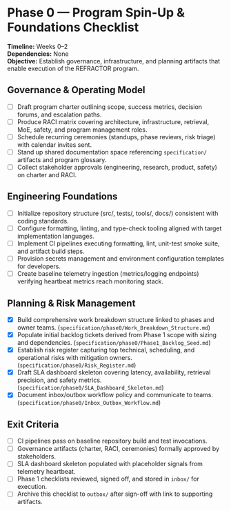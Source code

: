 # Phase 0 — Program Spin-Up & Foundations Checklist

**Timeline:** Weeks 0–2  
**Dependencies:** None  
**Objective:** Establish governance, infrastructure, and planning artifacts that enable execution of the REFRACTOR program.

## Governance & Operating Model
- [ ] Draft program charter outlining scope, success metrics, decision forums, and escalation paths.
- [ ] Produce RACI matrix covering architecture, infrastructure, retrieval, MoE, safety, and program management roles.
- [ ] Schedule recurring ceremonies (standups, phase reviews, risk triage) with calendar invites sent.
- [ ] Stand up shared documentation space referencing `specification/` artifacts and program glossary.
- [ ] Collect stakeholder approvals (engineering, research, product, safety) on charter and RACI.

## Engineering Foundations
- [ ] Initialize repository structure (src/, tests/, tools/, docs/) consistent with coding standards.
- [ ] Configure formatting, linting, and type-check tooling aligned with target implementation languages.
- [ ] Implement CI pipelines executing formatting, lint, unit-test smoke suite, and artifact build steps.
- [ ] Provision secrets management and environment configuration templates for developers.
- [ ] Create baseline telemetry ingestion (metrics/logging endpoints) verifying heartbeat metrics reach monitoring stack.

## Planning & Risk Management
- [x] Build comprehensive work breakdown structure linked to phases and owner teams. (`specification/phase0/Work_Breakdown_Structure.md`)
- [x] Populate initial backlog tickets derived from Phase 1 scope with sizing and dependencies. (`specification/phase0/Phase1_Backlog_Seed.md`)
- [x] Establish risk register capturing top technical, scheduling, and operational risks with mitigation owners. (`specification/phase0/Risk_Register.md`)
- [x] Draft SLA dashboard skeleton covering latency, availability, retrieval precision, and safety metrics. (`specification/phase0/SLA_Dashboard_Skeleton.md`)
- [x] Document inbox/outbox workflow policy and communicate to teams. (`specification/phase0/Inbox_Outbox_Workflow.md`)

## Exit Criteria
- [ ] CI pipelines pass on baseline repository build and test invocations.
- [ ] Governance artifacts (charter, RACI, ceremonies) formally approved by stakeholders.
- [ ] SLA dashboard skeleton populated with placeholder signals from telemetry heartbeat.
- [ ] Phase 1 checklists reviewed, signed off, and stored in `inbox/` for execution.
- [ ] Archive this checklist to `outbox/` after sign-off with link to supporting artifacts.
